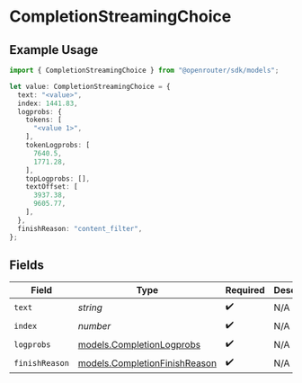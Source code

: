 # CompletionStreamingChoice

## Example Usage

```typescript
import { CompletionStreamingChoice } from "@openrouter/sdk/models";

let value: CompletionStreamingChoice = {
  text: "<value>",
  index: 1441.83,
  logprobs: {
    tokens: [
      "<value 1>",
    ],
    tokenLogprobs: [
      7640.5,
      1771.28,
    ],
    topLogprobs: [],
    textOffset: [
      3937.38,
      9605.77,
    ],
  },
  finishReason: "content_filter",
};
```

## Fields

| Field                                                                | Type                                                                 | Required                                                             | Description                                                          |
| -------------------------------------------------------------------- | -------------------------------------------------------------------- | -------------------------------------------------------------------- | -------------------------------------------------------------------- |
| `text`                                                               | *string*                                                             | :heavy_check_mark:                                                   | N/A                                                                  |
| `index`                                                              | *number*                                                             | :heavy_check_mark:                                                   | N/A                                                                  |
| `logprobs`                                                           | [models.CompletionLogprobs](../models/completionlogprobs.md)         | :heavy_check_mark:                                                   | N/A                                                                  |
| `finishReason`                                                       | [models.CompletionFinishReason](../models/completionfinishreason.md) | :heavy_check_mark:                                                   | N/A                                                                  |
